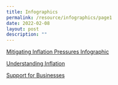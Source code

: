 ```yaml
---
title: Infographics
permalink: /resource/infographics/page1
date: 2022-02-08
layout: post
description: ""
---
```

[Mitigating Inflation Pressures Infographic](/files/infographics/Mitigating%20Inflation%20Pressures%20Infographic.pdf)

[Understanding Inflation](/files/infographics/Understanding_Inflation_24Jan22_v3.pdf)

[Support for Businesses](/images/infographics/SM-4.jpg)